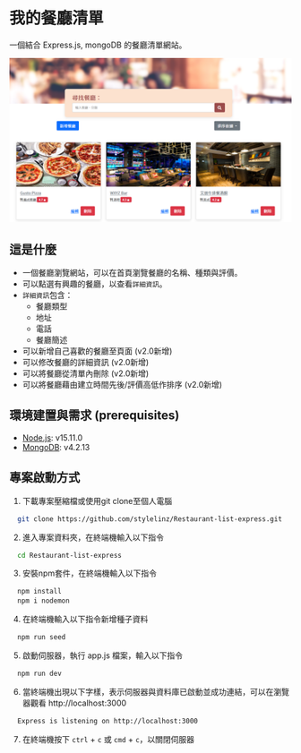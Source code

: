 # 我的餐廳清單
一個結合 Express.js, mongoDB 的餐廳清單網站。

![demo](demo.png)

## 這是什麼
* 一個餐廳瀏覽網站，可以在首頁瀏覽餐廳的名稱、種類與評價。
* 可以點選有興趣的餐廳，以查看`詳細資訊`。
* `詳細資訊`包含：
  * 餐廳類型
  * 地址
  * 電話
  * 餐廳簡述
* 可以新增自己喜歡的餐廳至頁面 (v2.0新增)
* 可以修改餐廳的詳細資訊 (v2.0新增)
* 可以將餐廳從清單內刪除 (v2.0新增)
* 可以將餐廳藉由建立時間先後/評價高低作排序 (v2.0新增)

## 環境建置與需求 (prerequisites)
 * [Node.js](https://nodejs.org/en/): v15.11.0
 * [MongoDB](https://www.mongodb.com/try/download/community): v4.2.13

## 專案啟動方式
  1. 下載專案壓縮檔或使用git clone至個人電腦
  ```bash
    git clone https://github.com/stylelinz/Restaurant-list-express.git
  ```
  2. 進入專案資料夾，在終端機輸入以下指令
  ```bash
    cd Restaurant-list-express
  ```
  3. 安裝npm套件，在終端機輸入以下指令
  ```bash
    npm install
    npm i nodemon
  ```

  4. 在終端機輸入以下指令新增種子資料
  ```bash
    npm run seed
  ```

  5. 啟動伺服器，執行 app.js 檔案，輸入以下指令
  ```bash
    npm run dev
  ```

  6. 當終端機出現以下字樣，表示伺服器與資料庫已啟動並成功連結，可以在瀏覽器觀看 http://localhost:3000
  ```bash
    Express is listening on http://localhost:3000
  ```

  7. 在終端機按下 `ctrl` + `c` 或 `cmd` + `c`，以關閉伺服器